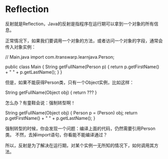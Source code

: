 # Reflection

反射就是Reflection，Java的反射是指程序在运行期可以拿到一个对象的所有信息。

正常情况下，如果我们要调用一个对象的方法，或者访问一个对象的字段，通常会传入对象实例：


// Main.java
import com.itranswarp.learnjava.Person;

public class Main {
    String getFullName(Person p) {
        return p.getFirstName() + " " + p.getLastName();
    }
}

但是，如果不能获得Person类，只有一个Object实例，比如这样：

String getFullName(Object obj) {
    return ???
}

怎么办？有童鞋会说：强制转型啊！

String getFullName(Object obj) {
    Person p = (Person) obj;
    return p.getFirstName() + " " + p.getLastName();
}

强制转型的时候，你会发现一个问题：编译上面的代码，仍然需要引用Person类。
不然，去掉import语句，你看能不能编译通过？

所以，反射是为了解决在运行期，对某个实例一无所知的情况下，如何调用其方法。
































